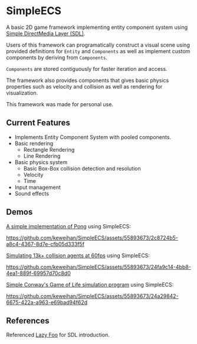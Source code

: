 # SimpleECS
A basic 2D game framework implementing entity component system using [Simple DirectMedia Layer (SDL)](https://www.libsdl.org/). 

Users of this framework can programatically construct a visual scene using provided definitions for `Entity` and `Components` as well as implement custom components by deriving from `Components`.

`Components` are stored contiguously for faster iteration and access. 

The framework also provides components that gives basic physics properties such as velocity and collision as well as rendering for visualization. 

This framework was made for personal use.

## Current Features
- Implements Entity Component System with pooled components.
- Basic rendering
   - Rectangle Rendering
   - Line Rendering
- Basic physics system
  - Basic Box-Box collision detection and resolution
  - Velocity
  - Time
- Input management
- Sound effects
  
## Demos
[A simple implementation of Pong](https://github.com/keweihan/Pong) using SimpleECS:


https://github.com/keweihan/SimpleECS/assets/55893673/2c8724b5-a8c4-4367-8d7e-cfb05d333f5f


[Simulating 13k+ collision agents at 60fps](https://github.com/keweihan/Pong) using SimpleECS:


https://github.com/keweihan/SimpleECS/assets/55893673/24fa9c14-4bb8-4ea1-889f-69957d70c8d0

[Simple Conway's Game of Life simulation program](https://github.com/keweihan/Pong) using SimpleECS:


https://github.com/keweihan/SimpleECS/assets/55893673/24a29842-6675-422a-a963-e69bad94f62d



## References
Referenced [Lazy Foo](https://lazyfoo.net/tutorials/SDL/index.php) for SDL introduction.
